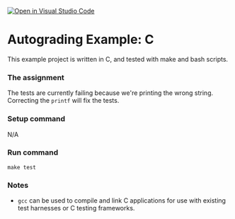 [![Open in Visual Studio Code](https://classroom.github.com/assets/open-in-vscode-2e0aaae1b6195c2367325f4f02e2d04e9abb55f0b24a779b69b11b9e10269abc.svg)](https://classroom.github.com/online_ide?assignment_repo_id=18425786&assignment_repo_type=AssignmentRepo)
# Autograding Example: C
This example project is written in C, and tested with make and bash scripts.

### The assignment
The tests are currently failing because we're printing the wrong string. Correcting the `printf` will fix the tests.

### Setup command
N/A

### Run command
`make test`

### Notes
- `gcc` can be used to compile and link C applications for use with existing test harnesses or C testing frameworks.
